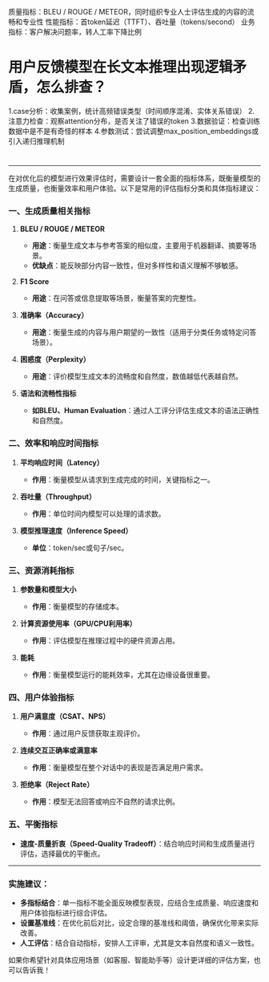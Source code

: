 质量指标：BLEU / ROUGE / METEOR，同时组织专业人士评估生成的内容的流畅和专业性
性能指标：首token延迟（TTFT）、吞吐量（tokens/second）
业务指标：客户解决问题率，转人工率下降比例

# 用户反馈模型在长文本推理出现逻辑矛盾，怎么排查？
1.case分析：收集案例，统计高频错误类型（时间顺序混淆、实体关系错误）
2.注意力检查：观察attention分布，是否关注了错误的token
3.数据验证：检查训练数据中是不是有奇怪的样本
4.参数测试：尝试调整max_position_embeddings或引入递归推理机制

# 


---

在对优化后的模型进行效果评估时，需要设计一套全面的指标体系，既衡量模型的生成质量，也衡量效率和用户体验。以下是常用的评估指标分类和具体指标建议：

### 一、生成质量相关指标
1. **BLEU / ROUGE / METEOR**  
   - **用途**：衡量生成文本与参考答案的相似度，主要用于机器翻译、摘要等场景。  
   - **优缺点**：能反映部分内容一致性，但对多样性和语义理解不够敏感。

2. **F1 Score**  
   - **用途**：在问答或信息提取等场景，衡量答案的完整性。

3. **准确率（Accuracy）**  
   - **用途**：衡量生成的内容与用户期望的一致性（适用于分类任务或特定问答场景）。

4. **困惑度（Perplexity）**  
   - **用途**：评价模型生成文本的流畅度和自然度，数值越低代表越自然。

5. **语法和流畅性指标**  
   - **如BLEU、Human Evaluation**：通过人工评分评估生成文本的语法正确性和自然度。

### 二、效率和响应时间指标
1. **平均响应时间（Latency）**  
   - **作用**：衡量模型从请求到生成完成的时间，关键指标之一。

2. **吞吐量（Throughput）**  
   - **作用**：单位时间内模型可以处理的请求数。

3. **模型推理速度（Inference Speed）**  
   - **单位**：token/sec或句子/sec。

### 三、资源消耗指标
1. **参数量和模型大小**  
   - **作用**：衡量模型的存储成本。

2. **计算资源使用率（GPU/CPU利用率）**  
   - **作用**：评估模型在推理过程中的硬件资源占用。

3. **能耗**  
   - **作用**：衡量模型运行的能耗效率，尤其在边缘设备很重要。

### 四、用户体验指标
1. **用户满意度（CSAT、NPS）**  
   - **作用**：通过用户反馈获取主观评价。

2. **连续交互正确率或满意率**  
   - **作用**：衡量模型在整个对话中的表现是否满足用户需求。

3. **拒绝率（Reject Rate）**  
   - **作用**：模型无法回答或响应不自然的请求比例。

### 五、平衡指标
- **速度-质量折衷（Speed-Quality Tradeoff）**：结合响应时间和生成质量进行评估，选择最优的平衡点。

---

### 实施建议：
- **多指标结合**：单一指标不能全面反映模型表现，应结合生成质量、响应速度和用户体验指标进行综合评估。
- **设置基准线**：在优化前后对比，设定合理的基准线和阈值，确保优化带来实际改善。
- **人工评估**：结合自动指标，安排人工评审，尤其是文本自然度和语义一致性。

如果你希望针对具体应用场景（如客服、智能助手等）设计更详细的评估方案，也可以告诉我！